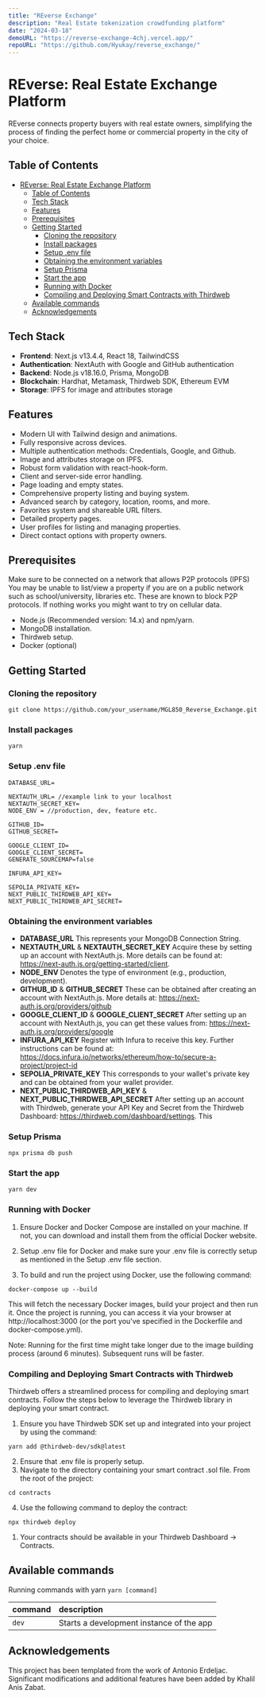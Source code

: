 ```yaml
---
title: "REverse Exchange"
description: "Real Estate tokenization crowdfunding platform"
date: "2024-03-18"
demoURL: "https://reverse-exchange-4chj.vercel.app/"
repoURL: "https://github.com/Hyukay/reverse_exchange/"
---
```


# REverse: Real Estate Exchange Platform

REverse connects property buyers with real estate owners, simplifying the process of finding the perfect home or commercial property in the city of your choice.

## Table of Contents

- [REverse: Real Estate Exchange Platform](#reverse-real-estate-exchange-platform)
  - [Table of Contents](#table-of-contents)
  - [Tech Stack](#tech-stack)
  - [Features](#features)
  - [Prerequisites](#prerequisites)
  - [Getting Started](#getting-started)
    - [Cloning the repository](#cloning-the-repository)
    - [Install packages](#install-packages)
    - [Setup .env file](#setup-env-file)
    - [Obtaining the environment variables](#obtaining-the-environment-variables)
    - [Setup Prisma](#setup-prisma)
    - [Start the app](#start-the-app)
    - [Running with Docker](#running-with-docker)
    - [Compiling and Deploying Smart Contracts with Thirdweb](#compiling-and-deploying-smart-contracts-with-thirdweb)
  - [Available commands](#available-commands)
  - [Acknowledgements](#acknowledgements)

## Tech Stack

- **Frontend**: Next.js v13.4.4, React 18, TailwindCSS
- **Authentication**: NextAuth with Google and GitHub authentication
- **Backend**: Node.js v18.16.0, Prisma, MongoDB
- **Blockchain**: Hardhat, Metamask, Thirdweb SDK, Ethereum EVM
- **Storage**: IPFS for image and attributes storage

## Features

- Modern UI with Tailwind design and animations.
- Fully responsive across devices.
- Multiple authentication methods: Credentials, Google, and Github.
- Image and attributes storage on IPFS.
- Robust form validation with react-hook-form.
- Client and server-side error handling.
- Page loading and empty states.
- Comprehensive property listing and buying system.
- Advanced search by category, location, rooms, and more.
- Favorites system and shareable URL filters.
- Detailed property pages.
- User profiles for listing and managing properties.
- Direct contact options with property owners.

## Prerequisites

Make sure to be connected on a network that allows P2P protocols (IPFS)
You may be unable to list/view a property if you are on a public network such as
school/university, libraries etc. These are known to block P2P protocols.
If nothing works you might want to try on cellular data.

- Node.js (Recommended version: 14.x) and npm/yarn.
- MongoDB installation.
- Thirdweb setup.
- Docker (optional)

## Getting Started

### Cloning the repository

```shell
git clone https://github.com/your_username/MGL850_Reverse_Exchange.git
```

### Install packages

```shell
yarn
```

### Setup .env file

```shell
DATABASE_URL=

NEXTAUTH_URL= //example link to your localhost
NEXTAUTH_SECRET_KEY=
NODE_ENV = //production, dev, feature etc.

GITHUB_ID=
GITHUB_SECRET=

GOOGLE_CLIENT_ID=
GOOGLE_CLIENT_SECRET=
GENERATE_SOURCEMAP=false

INFURA_API_KEY=

SEPOLIA_PRIVATE_KEY=
NEXT_PUBLIC_THIRDWEB_API_KEY=
NEXT_PUBLIC_THIRDWEB_API_SECRET=
```

### Obtaining the environment variables

- **DATABASE_URL** This represents your MongoDB Connection String.
- **NEXTAUTH_URL** & **NEXTAUTH_SECRET_KEY** Acquire these by setting up an account with NextAuth.js. More details can be found at: https://next-auth.js.org/getting-started/client.
- **NODE_ENV** Denotes the type of environment (e.g., production, development).
- **GITHUB_ID** & **GITHUB_SECRET** These can be obtained after creating an account with NextAuth.js. More details at: https://next-auth.js.org/providers/github
- **GOOGLE_CLIENT_ID** & **GOOGLE_CLIENT_SECRET** After setting up an account with NextAuth.js, you can get these values from: https://next-auth.js.org/providers/google
- **INFURA_API_KEY** Register with Infura to receive this key. Further instructions can be found at: https://docs.infura.io/networks/ethereum/how-to/secure-a-project/project-id
- **SEPOLIA_PRIVATE_KEY** This corresponds to your wallet's private key and can be obtained from your wallet provider.
- **NEXT_PUBLIC_THIRDWEB_API_KEY** & **NEXT_PUBLIC_THIRDWEB_API_SECRET** After setting up an account with Thirdweb, generate your API Key and Secret from the Thirdweb Dashboard: https://thirdweb.com/dashboard/settings. This

### Setup Prisma

```shell
npx prisma db push
```

### Start the app

```shell
yarn dev
```

### Running with Docker

1. Ensure Docker and Docker Compose are installed on your machine. If not, you can download and install them from the official Docker website.

2. Setup .env file for Docker and make sure your .env file is correctly setup as mentioned in the Setup .env file section.

3. To build and run the project using Docker, use the following command:

```shell
docker-compose up --build
```

This will fetch the necessary Docker images, build your project and then run it. Once the project is running, you can access it via your browser at http://localhost:3000 (or the port you've specified in the Dockerfile and docker-compose.yml).

Note: Running for the first time might take longer due to the image building process (around 6 minutes). Subsequent runs will be faster.

### Compiling and Deploying Smart Contracts with Thirdweb

Thirdweb offers a streamlined process for compiling and deploying smart contracts. Follow the steps below to leverage the Thirdweb library in deploying your smart contract.

1. Ensure you have Thirdweb SDK set up and integrated into your project by using the command:

```shell
yarn add @thirdweb-dev/sdk@latest
```

2. Ensure that .env file is properly setup.
3. Navigate to the directory containing your smart contract .sol file. From the root of the project:

```shell
cd contracts
```

4. Use the following command to deploy the contract:

```shell
npx thirdweb deploy
```

1. Your contracts should be available in your Thirdweb Dashboard -> Contracts.

## Available commands

Running commands with yarn `yarn [command]`

| command | description                              |
| :------ | :--------------------------------------- |
| `dev`   | Starts a development instance of the app |

## Acknowledgements

This project has been templated from the work of Antonio Erdeljac. Significant modifications and additional features have been added by Khalil Anis Zabat.

